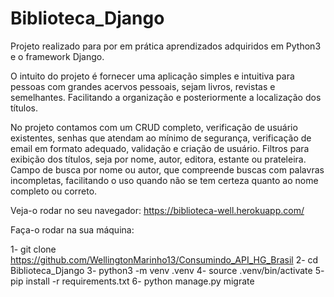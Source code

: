 # Biblioteca_Django


Projeto realizado para por em prática aprendizados adquiridos em Python3 e o framework Django.

O intuito do projeto é fornecer uma aplicação simples e intuitiva para pessoas com grandes acervos pessoais, sejam livros, revistas e semelhantes. 
Facilitando a organização e posteriormente a localização dos títulos. 

No projeto contamos com um CRUD completo, verificação de usuário existentes, senhas que atendam ao mínimo de segurança, verificação de email em formato adequado, validação e criação de usuário. Filtros para exibição dos títulos, seja por nome, autor, editora, estante ou prateleira.
Campo de busca por nome ou autor, que compreende buscas com palavras incompletas, facilitando o uso quando não se tem certeza quanto ao nome completo ou correto.


Veja-o rodar no seu navegador: https://biblioteca-well.herokuapp.com/

Faça-o rodar na sua máquina:

1- git clone https://github.com/WellingtonMarinho13/Consumindo_API_HG_Brasil
2- cd Biblioteca_Django
3- python3 -m venv .venv 
4- source .venv/bin/activate 
5- pip install -r requirements.txt 
6- python manage.py migrate
